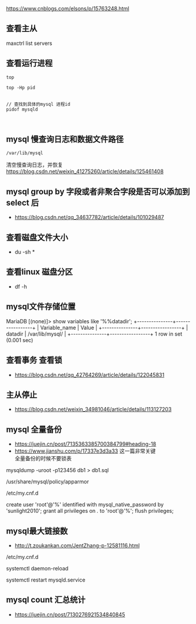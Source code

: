 https://www.cnblogs.com/elsons/p/15763248.html



## 查看主从
maxctrl list servers



## 查看运行进程
```
top

top -Hp pid


// 查找到具体的mysql 进程id
pidof mysqld



```


## mysql 慢查询日志和数据文件路径
```
/var/lib/mysql
```
清空慢查询日志，并恢复
https://blog.csdn.net/weixin_41275260/article/details/125461408

## mysql group by 字段或者非聚合字段是否可以添加到select 后
- https://blog.csdn.net/qq_34637782/article/details/101029487

## 查看磁盘文件大小
- du -sh *

## 查看linux 磁盘分区
- df -h

## mysql文件存储位置
MariaDB [(none)]> show variables like '%%datadir';
+---------------+-----------------+
| Variable_name | Value           |
+---------------+-----------------+
| datadir       | /var/lib/mysql/ |
+---------------+-----------------+
1 row in set (0.001 sec)

## 查看事务 查看锁
- https://blog.csdn.net/qq_42764269/article/details/122045831

## 主从停止
- https://blog.csdn.net/weixin_34981046/article/details/113127203


## mysql 全量备份
- https://juejin.cn/post/7135363385700384799#heading-18
- https://www.jianshu.com/p/17337e3d3a33   这一篇非常关键  
  全量备份的时候不要锁表

mysqldump -uroot -p123456 db1 > db1.sql



/usr/share/mysql/policy/apparmor

/etc/my.cnf.d


create user 'root'@'%' identified with mysql_native_password by 'sunlight2010';
grant all privileges on *.* to 'root'@'%';
flush privileges;






## mysql最大链接数
- http://t.zoukankan.com/JentZhang-p-12581116.html

/etc/my.cnf.d

systemctl daemon-reload

systemctl restart  mysqld.service





## mysql count 汇总统计
- https://juejin.cn/post/7130276921534840845